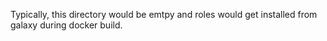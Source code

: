 Typically, this directory would be emtpy and roles would get installed from galaxy during docker build.   